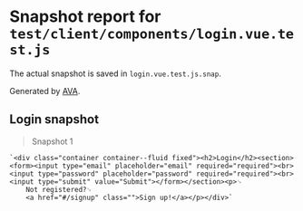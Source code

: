 # Snapshot report for `test/client/components/login.vue.test.js`

The actual snapshot is saved in `login.vue.test.js.snap`.

Generated by [AVA](https://ava.li).

## Login snapshot

> Snapshot 1

    `<div class="container container--fluid fixed"><h2>Login</h2><section><form><input type="email" placeholder="email" required="required"><br><input type="password" placeholder="password" required="required"><br><input type="submit" value="Submit"></form></section><p>␊
        Not registered?␊
        <a href="#/signup" class="">Sign up!</a></p></div>`
